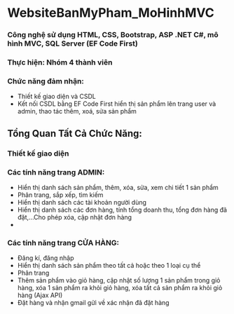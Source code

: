 ﻿# WebsiteBanMyPham_MoHinhMVC
### Công nghệ sử dụng HTML, CSS, Bootstrap, ASP .NET C#, mô hình MVC, SQL Server (EF Code First)
### Thực hiện: Nhóm 4 thành viên
### Chức năng đảm nhận: 
- Thiết kế giao diện và CSDL
- Kết nối CSDL bằng EF Code First hiển thị sản phẩm lên trang user và admin, thao tác thêm, xoá, sửa sản phẩm

## Tổng Quan Tất Cả Chức Năng:
### Thiết kế giao diện
### Các tính năng trang ADMIN:
- Hiển thị danh sách sản phẩm, thêm, xóa, sửa, xem chi tiết 1 sản phẩm
- Phân trang, sắp xếp, tìm kiếm
- Hiển thị danh sách các tài khoản người dùng
- Hiển thị danh sách các đơn hàng, tính tổng doanh thu, tổng đơn hàng đã đặt,...Cho phép xóa, cập nhật đơn hàng
- 

### Các tính năng trang CỬA HÀNG:
- Đăng kí, đăng nhập
- Hiển thị danh sách sản phẩm theo tất cả hoặc theo 1 loại cụ thể
- Phân trang
- Thêm sản phẩm vào giỏ hàng, cập nhật số lượng 1 sản phẩm trong giỏ hàng, xóa 1 sản phẩm ra khỏi giỏ hàng, xóa tất cả sản phẩm ra khỏi giỏ hàng (Ajax API)
- Đặt hàng và nhận gmail gửi về xác nhận đã đặt hàng
